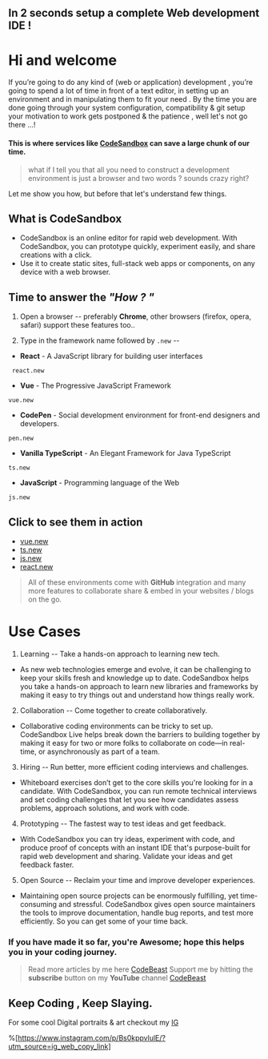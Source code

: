 ## In 2 seconds setup a complete Web development IDE !

# Hi and welcome
If you’re going to do any kind of (web or application) development , you’re going to spend a lot of time in front of a text editor, in setting up an environment and in manipulating them to fit your need . By the time you are done going through your system configuration, compatibility & git setup your motivation to work gets postponed & the patience , well let's not go there ...! 
#### This is where services like  [CodeSandbox](https://codesandbox.io/) can save a large chunk of our time.

> what if I tell you that all you need to construct a development environment is just a browser and two words ? sounds crazy right? 

Let me show you how, but before that let's understand few things.


## What is CodeSandbox

- CodeSandbox is an online editor for rapid web development. With CodeSandbox, you can prototype quickly, experiment easily, and share creations with a click.
- Use it to create static sites, full-stack web apps or components, on any device with a web browser.

## Time to answer the *"How ? "*

1. Open a browser 
--
preferably **Chrome**, other browsers (firefox, opera, safari) support these features too..

2. Type in the framework name followed by `.new`
--

-  **React** - A JavaScript library for building user interfaces
```
 react.new
``` 
- **Vue** - The Progressive JavaScript Framework
```
vue.new
``` 
- **CodePen** - Social development environment for front-end designers and developers.
```
pen.new
``` 
- **Vanilla TypeScript** - An Elegant Framework for Java TypeScript
```
ts.new
``` 
- **JavaScript** - Programming language of the Web
```
js.new
``` 

## Click to see them in action 
 
-  [vue.new](https://codesandbox.io/s/vue)
- [ts.new](https://codesandbox.io/s/vanilla-ts) 
- [js.new](https://codesandbox.io/s/vanilla) 
- [react.new](https://codesandbox.io/s/new) 

> All of these environments come with **GitHub** integration and many more features to collaborate share & embed in your websites / blogs on the go.



# Use Cases


1. Learning
--
Take a hands-on approach to learning new tech.
- As new web technologies emerge and evolve, it can be challenging to keep your skills fresh and knowledge up to date. CodeSandbox helps you take a hands-on approach to learn new libraries and frameworks by making it easy to try things out and understand how things really work.



2. Collaboration
--
Come together to create collaboratively.
- Collaborative coding environments can be tricky to set up. CodeSandbox Live helps break down the barriers to building together by making it easy for two or more folks to collaborate on code—in real-time, or asynchronously as part of a team.



3. Hiring
--
Run better, more efficient coding interviews and challenges.
- Whiteboard exercises don’t get to the core skills you're looking for in a candidate. With CodeSandbox, you can run remote technical interviews and set coding challenges that let you see how candidates assess problems, approach solutions, and work with code.



4. Prototyping
--
The fastest way to test ideas and get feedback.
- With CodeSandbox you can try ideas, experiment with code, and produce proof of concepts with an instant IDE that's purpose-built for rapid web development and sharing. Validate your ideas and get feedback faster.



5. Open Source
--
Reclaim your time and improve developer experiences.
- Maintaining open source projects can be enormously fulfilling, yet time-consuming and stressful. CodeSandbox gives open source maintainers the tools to improve documentation, handle bug reports, and test more efficiently. So you can get some of your time back.

### If you have made it so far, you're **Awesome**; hope this helps you in your **coding journey**.

> Read more articles by me here  [CodeBeast](https://medium.com/@bhageshhunakunti) 
> Support me by hitting the **subscribe** button on my **YouTube** channel  [CodeBeast](https://www.youtube.com/channel/UCHPrekRJR20NV4RxFRe6vBw)

## Keep Coding , Keep Slaying.

For some cool Digital portraits & art checkout my  [IG](https://www.instagram.com/bhagesh_artbeast/) 

%[https://www.instagram.com/p/Bs0kppvlulE/?utm_source=ig_web_copy_link]




